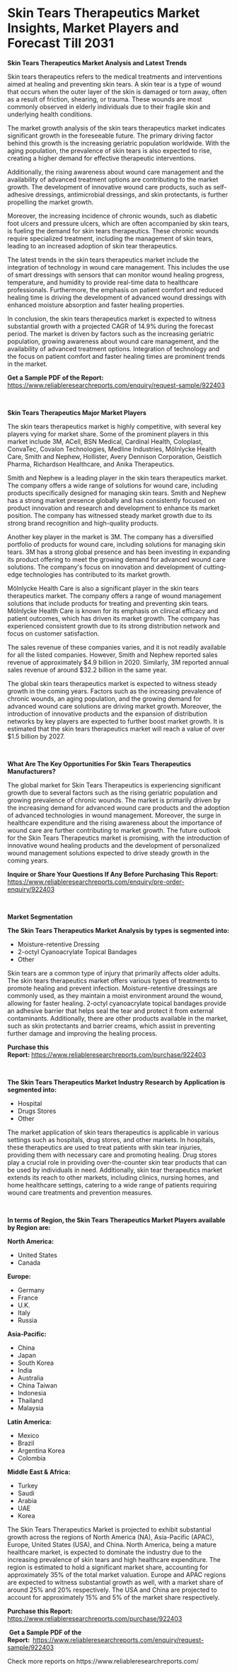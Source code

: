 <p><h1>Skin Tears Therapeutics Market Insights, Market Players and Forecast Till 2031</h1></p><p><strong>Skin Tears Therapeutics Market Analysis and Latest Trends</strong></p>
<p><p>Skin tears therapeutics refers to the medical treatments and interventions aimed at healing and preventing skin tears. A skin tear is a type of wound that occurs when the outer layer of the skin is damaged or torn away, often as a result of friction, shearing, or trauma. These wounds are most commonly observed in elderly individuals due to their fragile skin and underlying health conditions.</p><p>The market growth analysis of the skin tears therapeutics market indicates significant growth in the foreseeable future. The primary driving factor behind this growth is the increasing geriatric population worldwide. With the aging population, the prevalence of skin tears is also expected to rise, creating a higher demand for effective therapeutic interventions.</p><p>Additionally, the rising awareness about wound care management and the availability of advanced treatment options are contributing to the market growth. The development of innovative wound care products, such as self-adhesive dressings, antimicrobial dressings, and skin protectants, is further propelling the market growth.</p><p>Moreover, the increasing incidence of chronic wounds, such as diabetic foot ulcers and pressure ulcers, which are often accompanied by skin tears, is fueling the demand for skin tears therapeutics. These chronic wounds require specialized treatment, including the management of skin tears, leading to an increased adoption of skin tear therapeutics.</p><p>The latest trends in the skin tears therapeutics market include the integration of technology in wound care management. This includes the use of smart dressings with sensors that can monitor wound healing progress, temperature, and humidity to provide real-time data to healthcare professionals. Furthermore, the emphasis on patient comfort and reduced healing time is driving the development of advanced wound dressings with enhanced moisture absorption and faster healing properties.</p><p>In conclusion, the skin tears therapeutics market is expected to witness substantial growth with a projected CAGR of 14.9% during the forecast period. The market is driven by factors such as the increasing geriatric population, growing awareness about wound care management, and the availability of advanced treatment options. Integration of technology and the focus on patient comfort and faster healing times are prominent trends in the market.</p></p>
<p><strong>Get a Sample PDF of the Report:&nbsp;</strong> <a href="https://www.reliableresearchreports.com/enquiry/request-sample/922403">https://www.reliableresearchreports.com/enquiry/request-sample/922403</a></p>
<p>&nbsp;</p>
<p><strong>Skin Tears Therapeutics Major Market Players</strong></p>
<p><p>The skin tears therapeutics market is highly competitive, with several key players vying for market share. Some of the prominent players in this market include 3M, ACell, BSN Medical, Cardinal Health, Coloplast, ConvaTec, Covalon Technologies, Medline Industries, Mölnlycke Health Care, Smith and Nephew, Hollister, Avery Dennison Corporation, Geistlich Pharma, Richardson Healthcare, and Anika Therapeutics.</p><p>Smith and Nephew is a leading player in the skin tears therapeutics market. The company offers a wide range of solutions for wound care, including products specifically designed for managing skin tears. Smith and Nephew has a strong market presence globally and has consistently focused on product innovation and research and development to enhance its market position. The company has witnessed steady market growth due to its strong brand recognition and high-quality products.</p><p>Another key player in the market is 3M. The company has a diversified portfolio of products for wound care, including solutions for managing skin tears. 3M has a strong global presence and has been investing in expanding its product offering to meet the growing demand for advanced wound care solutions. The company's focus on innovation and development of cutting-edge technologies has contributed to its market growth.</p><p>Mölnlycke Health Care is also a significant player in the skin tears therapeutics market. The company offers a range of wound management solutions that include products for treating and preventing skin tears. Mölnlycke Health Care is known for its emphasis on clinical efficacy and patient outcomes, which has driven its market growth. The company has experienced consistent growth due to its strong distribution network and focus on customer satisfaction.</p><p>The sales revenue of these companies varies, and it is not readily available for all the listed companies. However, Smith and Nephew reported sales revenue of approximately $4.9 billion in 2020. Similarly, 3M reported annual sales revenue of around $32.2 billion in the same year.</p><p>The global skin tears therapeutics market is expected to witness steady growth in the coming years. Factors such as the increasing prevalence of chronic wounds, an aging population, and the growing demand for advanced wound care solutions are driving market growth. Moreover, the introduction of innovative products and the expansion of distribution networks by key players are expected to further boost market growth. It is estimated that the skin tears therapeutics market will reach a value of over $1.5 billion by 2027.</p></p>
<p>&nbsp;</p>
<p><strong>What Are The Key Opportunities For Skin Tears Therapeutics Manufacturers?</strong></p>
<p><p>The global market for Skin Tears Therapeutics is experiencing significant growth due to several factors such as the rising geriatric population and growing prevalence of chronic wounds. The market is primarily driven by the increasing demand for advanced wound care products and the adoption of advanced technologies in wound management. Moreover, the surge in healthcare expenditure and the rising awareness about the importance of wound care are further contributing to market growth. The future outlook for the Skin Tears Therapeutics market is promising, with the introduction of innovative wound healing products and the development of personalized wound management solutions expected to drive steady growth in the coming years.</p></p>
<p><strong>Inquire or Share Your Questions If Any Before Purchasing This Report:</strong> <a href="https://www.reliableresearchreports.com/enquiry/pre-order-enquiry/922403">https://www.reliableresearchreports.com/enquiry/pre-order-enquiry/922403</a></p>
<p>&nbsp;</p>
<p><strong>Market Segmentation</strong></p>
<p><strong>The Skin Tears Therapeutics Market Analysis by types is segmented into:</strong></p>
<p><ul><li>Moisture-retentive Dressing</li><li>2-octyl Cyanoacrylate Topical Bandages</li><li>Other</li></ul></p>
<p><p>Skin tears are a common type of injury that primarily affects older adults. The skin tears therapeutics market offers various types of treatments to promote healing and prevent infection. Moisture-retentive dressings are commonly used, as they maintain a moist environment around the wound, allowing for faster healing. 2-octyl cyanoacrylate topical bandages provide an adhesive barrier that helps seal the tear and protect it from external contaminants. Additionally, there are other products available in the market, such as skin protectants and barrier creams, which assist in preventing further damage and improving the healing process.</p></p>
<p><strong>Purchase this Report:&nbsp;</strong><a href="https://www.reliableresearchreports.com/purchase/922403">https://www.reliableresearchreports.com/purchase/922403</a></p>
<p>&nbsp;</p>
<p><strong>The Skin Tears Therapeutics Market Industry Research by Application is segmented into:</strong></p>
<p><ul><li>Hospital</li><li>Drugs Stores</li><li>Other</li></ul></p>
<p><p>The market application of skin tears therapeutics is applicable in various settings such as hospitals, drug stores, and other markets. In hospitals, these therapeutics are used to treat patients with skin tear injuries, providing them with necessary care and promoting healing. Drug stores play a crucial role in providing over-the-counter skin tear products that can be used by individuals in need. Additionally, skin tear therapeutics market extends its reach to other markets, including clinics, nursing homes, and home healthcare settings, catering to a wide range of patients requiring wound care treatments and prevention measures.</p></p>
<p>&nbsp;</p>
<p><strong>In terms of Region, the Skin Tears Therapeutics Market Players available by Region are:</strong></p>
<p>
    <p> <strong> North America: </strong>
        <ul>
            <li>United States</li>
            <li>Canada</li>
        </ul>
        </p> 
    <p> <strong> Europe: </strong>
        <ul>
            <li>Germany</li>
            <li>France</li>
            <li>U.K.</li>
            <li>Italy</li>
            <li>Russia</li>
        </ul>
        </p> 
    <p> <strong> Asia-Pacific: </strong>
        <ul>
            <li>China</li>
            <li>Japan</li>
            <li>South Korea</li>
            <li>India</li>
            <li>Australia</li>
            <li>China Taiwan</li>
            <li>Indonesia</li>
            <li>Thailand</li>
            <li>Malaysia</li>
        </ul>
        </p> 
    <p> <strong> Latin America: </strong>
        <ul>
            <li>Mexico</li>
            <li>Brazil</li>
            <li>Argentina Korea</li>
            <li>Colombia</li>
        </ul>
        </p> 
    <p> <strong> Middle East & Africa: </strong>
        <ul>
            <li>Turkey</li>
            <li>Saudi</li>
            <li>Arabia</li>
            <li>UAE</li>
            <li>Korea</li>
        </ul>
    </p>
    </p>
<p><p>The Skin Tears Therapeutics Market is projected to exhibit substantial growth across the regions of North America (NA), Asia-Pacific (APAC), Europe, United States (USA), and China. North America, being a mature healthcare market, is expected to dominate the industry due to the increasing prevalence of skin tears and high healthcare expenditure. The region is estimated to hold a significant market share, accounting for approximately 35% of the total market valuation. Europe and APAC regions are expected to witness substantial growth as well, with a market share of around 25% and 20% respectively. The USA and China are projected to account for approximately 15% and 5% of the market share respectively.</p></p>
<p><strong>Purchase this Report: </strong><a href="https://www.reliableresearchreports.com/purchase/922403">https://www.reliableresearchreports.com/purchase/922403</a></p>
<p>&nbsp;<strong>Get a Sample PDF of the Report:&nbsp;&nbsp;</strong><a href="https://www.reliableresearchreports.com/enquiry/request-sample/922403">https://www.reliableresearchreports.com/enquiry/request-sample/922403</a></p>
<p><strong></strong></p>
<p>Check more reports on https://www.reliableresearchreports.com/</p>